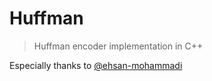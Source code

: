 # Huffman
> Huffman encoder implementation in C++

Especially thanks to [@ehsan-mohammadi](https://github.com/ehsan-mohammadi)
